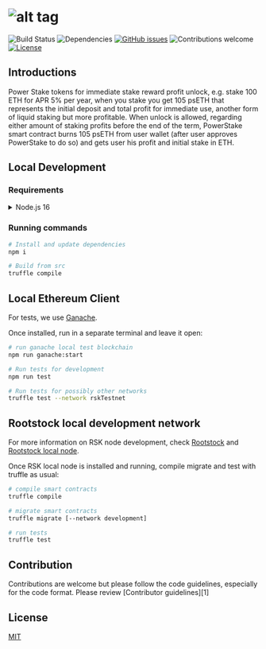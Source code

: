# ![alt tag](https://uploads-ssl.webflow.com/5fc917a7914bf7aa30cae033/5ff4e84c73f45881c8b9cd85_Logo-purple-dark-background-p-500.png)

![Build Status](https://github.com/sgoia/powerstake/actions/workflows/build.yml/badge.svg)
![Dependencies](https://img.shields.io/badge/dependencies-up%20to%20date-brightgreen.svg)
[![GitHub issues](https://img.shields.io/github/issues/sgoia/powerstake.svg)](https://GitHub.com/sgoia/powerstake/issues/)
![Contributions welcome](https://img.shields.io/badge/contributions-welcome-orange.svg)
[![License](https://img.shields.io/badge/license-MIT-blue.svg)](https://opensource.org/licenses/MIT)

## Introductions

Power Stake tokens for immediate stake reward profit unlock, e.g. stake 100 ETH for APR 5% per year, when you stake you get 105 psETH that represents the initial deposit and total profit for immediate use, another form of liquid staking but more profitable. When unlock is allowed, regarding either amount of staking profits before the end of the term, PowerStake smart contract burns 105 psETH from user wallet (after user approves PowerStake to do so) and gets user his profit and initial stake in ETH.

## Local Development

### Requirements

<details>
  <summary>Node.js 16</summary>

  Install via NVM:
  ```bash
  # Install NVM
  curl -o- https://raw.githubusercontent.com/nvm-sh/nvm/v0.39.0/install.sh | bash

  # Install recommended Node.js version for bepro-js
  nvm install lts/gallium

  # Set it on the working directory
  nvm alias default lts/gallium

  # Use the settled as default
  nvm use default

  # Confirm the procedure.
  # Must show valid Node-js version on terminal if OK
  node --version
  ```
</details>

### Running commands

```bash
# Install and update dependencies
npm i

# Build from src
truffle compile
```

## Local Ethereum Client

For tests, we use [Ganache](https://trufflesuite.com/ganache/).

Once installed, run in a separate terminal and leave it open:

```bash
# run ganache local test blockchain
npm run ganache:start
```

```bash
# Run tests for development
npm run test

# Run tests for possibly other networks
truffle test --network rskTestnet
```

## Rootstock local development network

For more information on RSK node development, check [Rootstock](https://rootstock.io/develop/) and [Rootstock local node](https://dev.rootstock.io/rsk/node/install/operating-systems/java/).

Once RSK local node is installed and running, compile migrate and test with truffle as usual:

```bash
# compile smart contracts
truffle compile

# migrate smart contracts
truffle migrate [--network development]

# run tests
truffle test
```

## Contribution

Contributions are welcome but please follow the code guidelines, especially for the code format. Please review [Contributor guidelines][1]

## License

[MIT](https://choosealicense.com/licenses/mit/)
